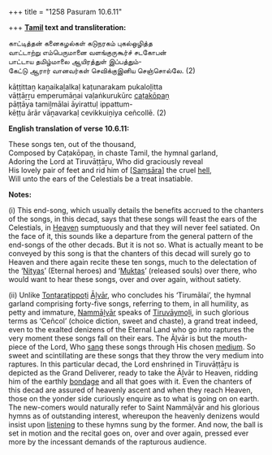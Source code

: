 +++
title = "1258 Pasuram 10.6.11"

+++
**[Tamil](/definition/tamil#history "show Tamil definitions") text and transliteration:**

காட்டித்தன் கனைகழல்கள் கடுநரகம் புகல்ஒழித்த  
வாட்டாற்று எம்பெருமானை வளங்குருகூர்ச் சடகோபன்  
பாட்டாய தமிழ்மாலை ஆயிரத்துள் இப்பத்தும்-  
கேட்டு ஆரார் வானவர்கள் செவிக்குஇனிய செஞ்சொல்லே. (2)

kāṭṭittaṉ kaṉaikaḻalkaḷ kaṭunarakam pukaloḻitta  
vāṭṭāṟṟu emperumāṉai vaḷaṅkurukūrc [caṭakōpaṉ](/definition/catakopan#vaishnavism "show caṭakōpaṉ definitions")  
pāṭṭāya tamiḻmālai āyirattuḷ ippattum-  
kēṭṭu ārār vāṉavarkaḷ cevikkuiṉiya ceñcollē. (2)

**English translation of verse 10.6.11:**

These songs ten, out of the thousand,  
Composed by Caṭakōpaṉ, in chaste Tamil, the hymnal garland,  
Adoring the Lord at Tiruvāṭṭāṟu, Who did graciously reveal  
His lovely pair of feet and rid him of [[Saṃsāra](/definition/samsara#history "show Saṃsāra definitions")] the cruel [hell](/definition/hell#history "show hell definitions"),  
Will unto the ears of the Celestials be a treat insatiable.

**Notes:**

\(i\) This end-song, which usually details the benefits accrued to the chanters of the songs, in this decad, says that these songs will feast the ears of the Celestials, in [Heaven](/definition/heaven#history "show Heaven definitions") sumptuously and that they will never feel satiated. On the face of it, this sounds like a departure from the general pattern of the end-songs of the other decads. But it is not so. What is actually meant to be conveyed by this song is that the chanters of this decad will surely go to Heaven and there again recite these ten songs, much to the delectation of the ‘[Nityas](/definition/nitya#vaishnavism "show Nityas definitions")’ (Eternal heroes) and ‘[Muktas](/definition/mukta#vaishnavism "show Muktas definitions")’ (released souls) over there, who would want to hear these songs, over and over again, without satiety.

\(ii\) Unlike [Tonṭaraṭippoṭi](/definition/tontaratippoti#vaishnavism "show Tonṭaraṭippoṭi definitions") [Āḻvār](/definition/aḻvar#vaishnavism "show Āḻvār definitions"), who concludes his ‘Tirumālai’, the hymnal garland comprising forty-five songs, referring to them, in all humility, as petty and immature, [Nammāḻvār](/definition/nammalvar#vaishnavism "show Nammāḻvār definitions") speaks of [Tiruvāymoḻi](/definition/tiruvaymoli#vaishnavism "show Tiruvāymoḻi definitions"), in such glorious terms as ‘Ceñcol’ (choice diction, sweet and chaste), a grand treat indeed, even to the exalted denizens of the Eternal Land who go into raptures the very moment these songs fall on their ears. The Āḻvār is but the mouth-piece of the Lord, Who [sang](/definition/sang#history "show sang definitions") these songs through His chosen [medium](/definition/medium#history "show medium definitions"). So sweet and scintillating are these songs that they throw the very medium into raptures. In this particular decad, the Lord enshrined in Tiruvāṭṭāṟu is depicted as the Grand Deliverer, ready to take the Āḻvār to Heaven, ridding him of the earthly [bondage](/definition/bondage#history "show bondage definitions") and all that goes with it. Even the chanters of this decad are assured of heavenly ascent and when they reach Heaven, those on the yonder side curiously enquire as to what is going on on earth. The new-comers would naturally refer to Saint Nammāḻvār and his glorious hymns as of outstanding interest, whereupon the heavenly denizens would insist upon [listening](/definition/listening#history "show listening definitions") to these hymns sung by the former. And now, the ball is set in motion and the recital goes on, over and over again, pressed ever more by the incessant demands of the rapturous audience.


